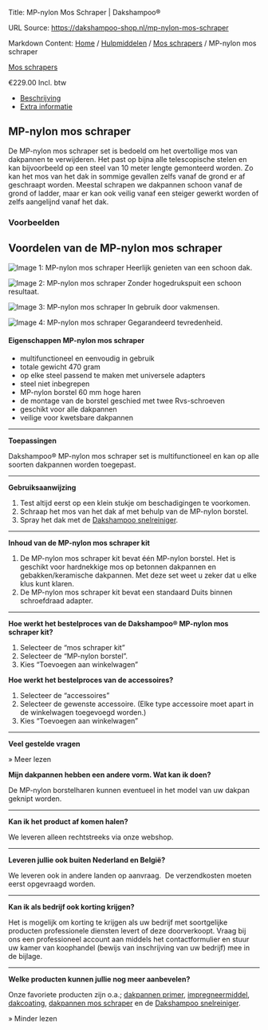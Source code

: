 Title: MP-nylon Mos Schraper | Dakshampoo®

URL Source: https://dakshampoo-shop.nl/mp-nylon-mos-schraper

Markdown Content:
[Home](https://www.dakshampoo-shop.nl/) / [Hulpmiddelen](https://www.dakshampoo-shop.nl/hulpmiddelen/) / [Mos schrapers](https://www.dakshampoo-shop.nl/mos-schrapers/) / MP-nylon mos schraper

[Mos schrapers](https://www.dakshampoo-shop.nl/mos-schrapers/)

€229.00 Incl. btw

*   [Beschrijving](#tab-description)
*   [Extra informatie](#tab-additional_information)

MP-nylon mos schraper
---------------------

De MP-nylon mos schraper set is bedoeld om het overtollige mos van dakpannen te verwijderen. Het past op bijna alle telescopische stelen en kan bijvoorbeeld op een steel van 10 meter lengte gemonteerd worden. Zo kan het mos van het dak in sommige gevallen zelfs vanaf de grond er af geschraapt worden. Meestal schrapen we dakpannen schoon vanaf de grond of ladder, maar er kan ook veilig vanaf een steiger gewerkt worden of zelfs aangelijnd vanaf het dak.

### Voorbeelden 

Voordelen van de MP-nylon mos schraper
--------------------------------------

![Image 1: MP-nylon mos schraper](https://www.dakshampoo-shop.nl/wp-content/uploads/2023/02/vinkje-dakshampoo-dakreiniging-gevelreiniging-terrasreiniging-grijs2.jpg) Heerlijk genieten van een schoon dak.

![Image 2: MP-nylon mos schraper](https://www.dakshampoo-shop.nl/wp-content/uploads/2023/02/vinkje-dakshampoo-dakreiniging-gevelreiniging-terrasreiniging-grijs2.jpg) Zonder hogedrukspuit een schoon resultaat.

![Image 3: MP-nylon mos schraper](https://www.dakshampoo-shop.nl/wp-content/uploads/2023/02/vinkje-dakshampoo-dakreiniging-gevelreiniging-terrasreiniging-grijs2.jpg) In gebruik door vakmensen.

![Image 4: MP-nylon mos schraper](https://www.dakshampoo-shop.nl/wp-content/uploads/2023/02/vinkje-dakshampoo-dakreiniging-gevelreiniging-terrasreiniging-grijs2.jpg) Gegarandeerd tevredenheid.

#### **Eigenschappen MP-nylon mos schraper**

*   multifunctioneel en eenvoudig in gebruik
*   totale gewicht 470 gram
*   op elke steel passend te maken met universele adapters
*   steel niet inbegrepen
*   MP-nylon borstel 60 mm hoge haren
*   de montage van de borstel geschied met twee Rvs-schroeven
*   geschikt voor alle dakpannen
*   veilige voor kwetsbare dakpannen

* * *

**Toepassingen**

Dakshampoo® MP-nylon mos schraper set is multifunctioneel en kan op alle soorten dakpannen worden toegepast.

* * *

**Gebruiksaanwijzing**

1.  Test altijd eerst op een klein stukje om beschadigingen te voorkomen.
2.  Schraap het mos van het dak af met behulp van de MP-nylon borstel.
3.  Spray het dak met de [Dakshampoo snelreiniger](https://www.dakshampoo-shop.nl/dakshampoo-snelreiniger/).

* * *

**Inhoud van de MP-nylon mos schraper kit**

1.  De MP-nylon mos schraper kit bevat één MP-nylon borstel. Het is geschikt voor hardnekkige mos op betonnen dakpannen en gebakken/keramische dakpannen. Met deze set weet u zeker dat u elke klus kunt klaren.
2.  De MP-nylon mos schraper kit bevat een standaard Duits binnen schroefdraad adapter.

* * *

**Hoe werkt het bestelproces van de Dakshampoo® MP-nylon mos schraper kit?**

1.  Selecteer de “mos schraper kit”
2.  Selecteer de “MP-nylon borstel”.
3.  Kies “Toevoegen aan winkelwagen”

**Hoe werkt het bestelproces van de accessoires?**

1.  Selecteer de “accessoires”
2.  Selecteer de gewenste accessoire. (Elke type accessoire moet apart in de winkelwagen toegevoegd worden.)
3.  Kies “Toevoegen aan winkelwagen”

* * *

**Veel gestelde vragen**

» Meer lezen

**Mijn dakpannen hebben een andere vorm. Wat kan ik doen?**

De MP-nylon borstelharen kunnen eventueel in het model van uw dakpan geknipt worden.

* * *

**Kan ik het product af komen halen?**

We leveren alleen rechtstreeks via onze webshop.

* * *

**Leveren jullie ook buiten Nederland en België?**

We leveren ook in andere landen op aanvraag.  De verzendkosten moeten eerst opgevraagd worden.

* * *

**Kan ik als bedrijf ook korting krijgen?**

Het is mogelijk om korting te krijgen als uw bedrijf met soortgelijke producten professionele diensten levert of deze doorverkoopt. Vraag bij ons een professioneel account aan middels het contactformulier en stuur uw kamer van koophandel (bewijs van inschrijving van uw bedrijf) mee in de bijlage.

* * *

**Welke producten kunnen jullie nog meer aanbevelen?**

Onze favoriete producten zijn o.a.; [dakpannen primer](https://www.dakshampoo-shop.nl/product/dakpannen-primer/), [impregneermiddel](https://www.dakshampoo-shop.nl/product/impregneermiddel/), [dakcoating](https://www.dakshampoo-shop.nl/product/dakcoating/), [dakpannen mos schraper](https://www.dakshampoo-shop.nl/ts-dakpannen-mos-schraper/) en de [Dakshampoo snelreiniger](https://www.dakshampoo-shop.nl/product/dakshampoo-snelreiniger/).

» Minder lezen
